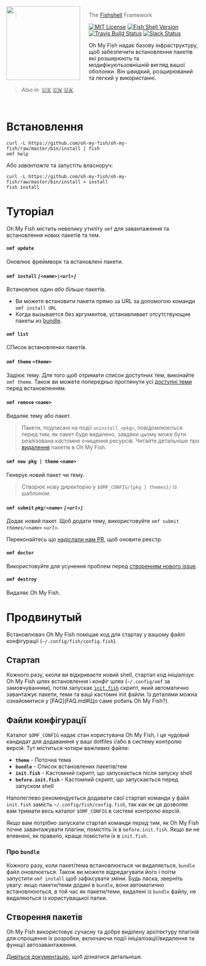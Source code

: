 <img src="https://cdn.rawgit.com/oh-my-fish/oh-my-fish/e4f1c2e0219a17e2c748b824004c8d0b38055c16/docs/logo.svg" align="left" width="192px" height="192px"/>
<img align="left" width="0" height="192px" hspace="10"/>

> The <a href="http://fishshell.com">Fishshell</a> Framework

[![MIT License](https://img.shields.io/badge/license-MIT-007EC7.svg?style=flat-square)](/LICENSE.md) [![Fish Shell Version](https://img.shields.io/badge/fish-v2.2.0-007EC7.svg?style=flat-square)](http://fishshell.com) [![Travis Build Status](http://img.shields.io/travis/oh-my-fish/oh-my-fish.svg?style=flat-square)](https://travis-ci.org/oh-my-fish/oh-my-fish) [![Slack Status](https://oh-my-fish-slack.herokuapp.com/badge.svg)](https://oh-my-fish-slack.herokuapp.com)

Oh My Fish надає базову інфраструктуру, щоб забезпечити встановлення пакетів які розширюють та модифікуютьзовнішній вигляд вашої оболонки. Він швидкий, розширюваний та легкий у використанні.

> Also in&nbsp;
> <a href="../../README.md">🇺🇸</a>
> <a href="../zh-CN/README.md">🇨🇳</a>
> <a href="../uk-UA/README.md">🇺🇦</a>

<br>

# Встановлення

```fish
curl -L https://github.com/oh-my-fish/oh-my-fish/raw/master/bin/install | fish
omf help
```

Або _завантажте_ та запустіть власноруч:

```fish
curl -L https://github.com/oh-my-fish/oh-my-fish/raw/master/bin/install > install
fish install
```

# Туторіал

Oh My Fish містить невелику утиліту `omf` для завантаження та встановлення нових пакетів та тем.

#### `omf update`

Оновлює фреймворк та встановлені пакети.

#### `omf install` _`[<name>|<url>]`_

Встановлює один _або більше_ пакетів.

- Ви можете встановити пакети прямо за URL за допомогою команди `omf install URL`
- Когда вызывается без аргументов, устанавливает отсутствующие пакеты из [bundle](#Файлы-конфигурации).

#### `omf list`

СПисок встановлених пакетів.

#### `omf theme` _`<theme>`_

Задіює тему. Для того щоб отримати список доступних тем, виконайте `omf theme`. Також ви можете попередньо проглянути усі [доступні теми](../Themes.md) перед встановленням.

#### `omf remove` _`<name>`_

Видаляє тему або пакет.

> Пакети, подписані на події `uninstall_<pkg>`, повідомлюються перед тим, як пакет буде видалено, завдяки цьому може бути реалізована кастомне очищення ресурсів. Читайте детальніше про [видалення](Packages.md#Удаление) пакетів в Oh My Fish.

#### `omf new pkg | theme` _`<name>`_

Генерує новий пакет чи тему.

> Створює нову директорію у `$OMF_CONFIG/{pkg | themes}/` із шаблоном.

#### `omf submit` _`pkg/<name>`_ _`[<url>]`_

Додає новий пакет. Щоб додати тему, використовуйте `omf submit` _`themes/<name>`_ _`<url>`_.

Переконайтесь що [надіслали нам PR][omf-pulls-link], щоб оновити реєстр.

#### `omf doctor`

Використовуйте для усунення проблем перед [створенням нового issue][omf-issues-new].

#### `omf destroy`

Видаляє Oh My Fish.

# Продвинутый

Встановлювач Oh My Fish поміщає код для стартау у вашому файлі конфігурації (`~/.config/fish/config.fish`).

## Стартап

Кожного разу, кколи ви відкриваєте новий shell, стартап код ініціалізує Oh My Fish шлях встановлення і _конфіг_ шлях (`~/.config/omf` за замовчуванням), потім запускає [`init.fish`](../../init.fish) скрипт, який автоматично завантажує пакети, теми та ваші кастомні init файли. Із деталями можна ознайомитися у [FAQ](FAQ.md#Що саме робить Oh My Fish?).

## Файли конфігурації

Каталог `$OMF_CONFIG` надає стан користувача Oh My Fish, і це чудовий кандидат для додаваняня у ваші dotfiles і/або в систему контролю версій. Тут міститься чотири важливих файли:

- __`theme`__ - Поточна тема
- __`bundle`__ - Список встановлених пакетів/тем
- __`init.fish`__ - Кастомний скрипт, що запускається після запуску shell
- __`before.init.fish`__ - Кастомний скрипт, що запускається перед запуском shell

Наполеглево рекомендується додавати свої стартап команди у файл `init.fish` замість `~/.config/fish/config.fish`, так как як це дозволяє вам тримати весь каталог `$OMF_CONFIG` в системі контролю версій.

Якщо вам потрібно запускати стартап команди *перед* тим, як Oh My Fish почне завантажувати плагіни, помістіть їх в `before.init.fish`. Якщо ви не впевнені, як правило, краще помістити їх в `init.fish`.

### Про `bundle`

Кожного разу, коли пакет/тема встановлюється чи видаляється, `bundle` файл оновлюється. Також ви можете відредагувати його і поітм запустити `omf install` щоб зафіксувати зміни. Будь ласка, зверніть увагу: якщо пакети/теми додані в `bundle`, вони автоматично встановлюються, в той час як пакети/теми, видалені із `bundle` файлу, не видаляються із користувацької папки.

## Створення пакетів

Oh My Fish використовує сучасну та добре виділену архітектуру плагінів для спрощення їх розробки, включаючи події ініціалізації/видалення та функції автозавантаження.

[Дивіться документацію](Packages.md), щоб дізнатися детальніше.

[fishshell]: http://fishshell.com

[contributors]: https://github.com/oh-my-fish/oh-my-fish/graphs/contributors

[omf-pulls-link]: https://github.com/oh-my-fish/oh-my-fish/pulls

[omf-issues-new]: https://github.com/oh-my-fish/oh-my-fish/issues/new
